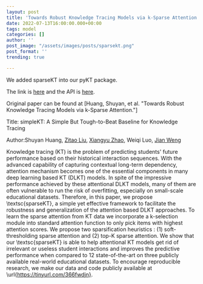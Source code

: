 ```yaml
---
layout: post
title: 'Towards Robust Knowledge Tracing Models via k-Sparse Attention'
date: 2022-07-13T16:00:00.000+00:00
tags: model
categories: []
author: ''
post_image: "/assets/images/posts/sparsekt.png"
post_format: ''
trending: true

---
```

We added sparseKT into our pyKT package.

The link is [here](https://pykt-toolkit.readthedocs.io/en/latest/models.html#sparsekt) and the API is [here](https://pykt-toolkit.readthedocs.io/en/latest/pykt.models.html#module-pykt.models.sparsekt).

Original paper can be found at [Huang, Shuyan, et al. "Towards Robust Knowledge Tracing Models via k-Sparse Attention."]

Title: simpleKT: A Simple But Tough-to-Beat Baseline for Knowledge Tracing

Author:Shuyan Huang, [Zitao Liu](https://scholar.google.com/citations?user=rRTzNm0AAAAJ&hl=en&oi=sra), [Xiangyu Zhao](https://scholar.google.com/citations?user=Nkm9r2IAAAAJ&hl=en&oi=ao), Weiqi Luo, [Jian Weng](https://scholar.google.com/citations?user=7xRkSZAAAAAJ&hl=en&oi=ao)

Knowledge tracing (KT) is the problem of predicting students' future performance based on their historical interaction sequences. With the advanced capability of capturing contextual long-term dependency, attention mechanism becomes one of the essential components in many deep learning based KT (DLKT) models. In spite of the impressive performance achieved by these attentional DLKT models, many of them are often vulnerable to run the risk of overfitting, especially on small-scale educational datasets. Therefore, in this paper, we propose \textsc{sparseKT}, a simple yet effective framework to facilitate the robustness and generalization of the attention based DLKT approaches. To learn the sparse attention from KT data we incorporate a k-selection module into standard attention function to only pick items with highest attention scores. We propose two sparsification heuristics : (1) soft-thresholding sparse attention and (2) top-K sparse attention. We show that our \textsc{sparseKT} is able to help attentional KT models get rid of irrelevant or useless student interactions and improves the predictive performance when compared to 12 state-of-the-art on three publicly available real-world educational datasets. To encourage reproducible research, we make our data and code publicly available at \url{https://tinyurl.com/366fwdjn}.

